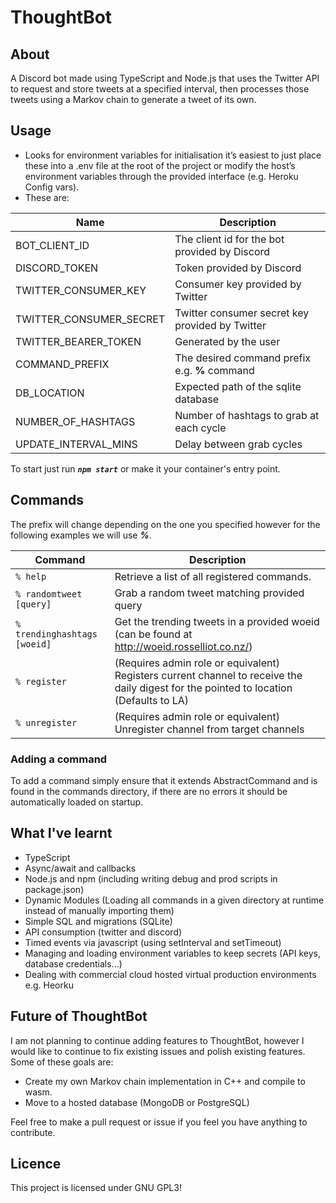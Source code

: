 # ThoughtBot

## About
A Discord bot made using TypeScript and Node.js that uses the Twitter API to request and store tweets at a specified interval, then processes those tweets using a Markov chain to generate a tweet of its own.

## Usage
- Looks for environment variables for initialisation it’s easiest to just place these into a .env file at the root of the project or modify the host’s environment variables through the provided interface (e.g. Heroku Config vars).
- These are:

Name | Description
---- | ----
BOT_CLIENT_ID | The client id for the bot provided by Discord
DISCORD_TOKEN | Token provided by Discord
TWITTER_CONSUMER_KEY | Consumer key provided by Twitter
TWITTER_CONSUMER_SECRET | Twitter consumer secret key provided by Twitter
TWITTER_BEARER_TOKEN | Generated by the user
COMMAND_PREFIX | The desired command prefix e.g. **%** command
DB_LOCATION | Expected path of the sqlite database
NUMBER_OF_HASHTAGS | Number of hashtags to grab at each cycle
UPDATE_INTERVAL_MINS | Delay between grab cycles 

To start just run ***`npm start`*** or make it your container's entry point.

## Commands

The prefix will change depending on the one you specified however for the following examples we will use ***%***.

Command | Description
---- | ----
`% help` | Retrieve a list of all registered commands.
`% randomtweet [query]`  | Grab a random tweet matching provided query
`% trendinghashtags [woeid]` | Get the trending tweets in a provided woeid (can be found at http://woeid.rosselliot.co.nz/)
 `% register`  | (Requires admin role or equivalent) Registers current channel to receive the daily digest for the pointed to location (Defaults to LA)
`% unregister`  | (Requires admin role or equivalent) Unregister channel from target channels

### Adding a command
To add a command simply ensure that it extends AbstractCommand and is found in the commands directory, if there are no errors it should be automatically loaded on startup.

## What I've learnt
- TypeScript
- Async/await and callbacks
- Node.js and npm (including writing debug and prod scripts in package.json)
- Dynamic Modules (Loading all commands in a given directory at runtime instead of manually importing them)
- Simple SQL and migrations (SQLite)
- API consumption (twitter and discord)
- Timed events via javascript (using setInterval and setTimeout)
- Managing and loading environment variables to keep secrets (API keys, database credentials...)
- Dealing with commercial cloud hosted virtual production environments e.g. Heorku

## Future of ThoughtBot
I am not planning to continue adding features to ThoughtBot, however I would like to continue to fix existing issues and polish existing features.
Some of these goals are:
- Create my own Markov chain implementation in C++ and compile to wasm.
- Move to a hosted database (MongoDB or PostgreSQL)

Feel free to make a pull request or issue if you feel you have anything to contribute.

## Licence
This project is licensed under GNU GPL3!
